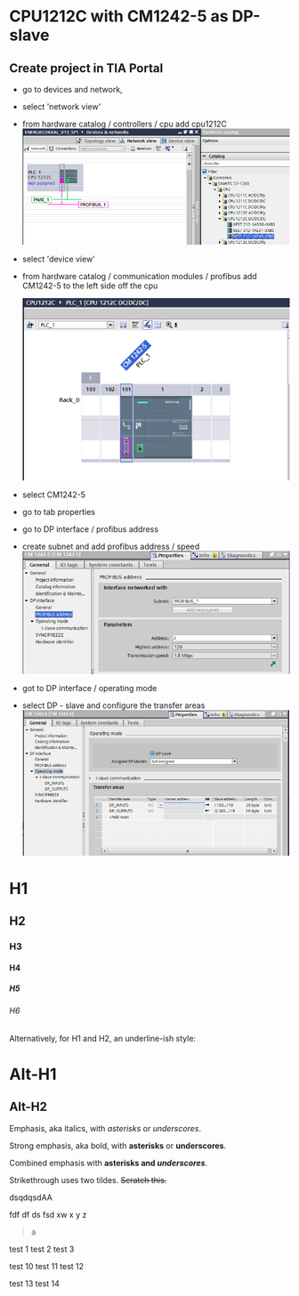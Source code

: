 # CPU1212C with CM1242-5 as DP-slave

## Create project in TIA Portal

* go to devices and network,
* select 'network view'
* from hardware catalog / controllers / cpu add cpu1212C
![alt text](images/addCpu.png "")
* select 'device view'
* from hardware catalog / communication modules / profibus add CM1242-5 to the left side off the cpu

  ![alt text](images/deviceView.png "")
* select CM1242-5
* go to tab properties
* go to DP interface / profibus address
* create subnet and add profibus address / speed
  ![alt text](images/profibusAddress.png "")
* got to DP interface / operating mode
* select DP - slave and configure the transfer areas
  ![alt text](images/operatingMode.png "")











# H1
## H2
### H3
#### H4
##### H5
###### H6

Alternatively, for H1 and H2, an underline-ish style:

Alt-H1
======

Alt-H2
------

Emphasis, aka italics, with *asterisks* or _underscores_.

Strong emphasis, aka bold, with **asterisks** or __underscores__.

Combined emphasis with **asterisks and _underscores_**.

Strikethrough uses two tildes. ~~Scratch this.~~


dsqdqsdAA

fdf
df
ds
fsd
xw
x
y
z
>a

test 1
test 2
test 3

test 10
test 11
test 12

test 13
test 14
